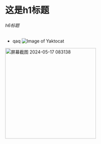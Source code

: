 # 这是h1标题
###### h6标题
* qaq
![Image of Yaktocat](https://octodex.github.com/images/yaktocat.png)
<img width="290" alt="屏幕截图 2024-05-17 083138" src="https://github.com/user-attachments/assets/0bd6ec29-9033-465b-bec4-d69e1bc41717" />
